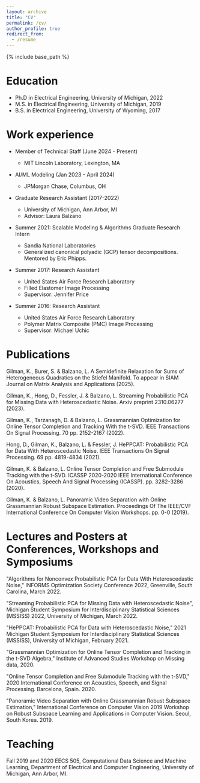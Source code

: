 ```yaml
---
layout: archive
title: "CV"
permalink: /cv/
author_profile: true
redirect_from:
  - /resume
---
```


{% include base_path %}

Education
======
* Ph.D in Electrical Engineering, University of Michigan, 2022
* M.S. in Electrical Engineering, University of Michigan, 2019
* B.S. in Electrical Engineering, University of Wyoming, 2017

Work experience
======
* Member of Technical Staff (June 2024 - Present)
  * MIT Lincoln Laboratory, Lexington, MA

* AI/ML Modeling (Jan 2023 - April 2024)
  * JPMorgan Chase, Columbus, OH

* Graduate Research Assistant (2017-2022)
  * University of Michigan, Ann Arbor, MI
  * Advisor: Laura Balzano

* Summer 2021: Scalable Modeling & Algorithms Graduate Research Intern
  * Sandia National Laboratories
  * Generalized canonical polyadic (GCP) tensor decompositions. Mentored by Eric Phipps.
  
* Summer 2017: Research Assistant
  * United States Air Force Research Laboratory
  * Filled Elastomer Image Processing
  * Supervisor: Jennifer Price

* Summer 2016: Research Assistant
  * United States Air Force Research Laboratory
  * Polymer Matrix Composite (PMC) Image Processing
  * Supervisor: Michael Uchic
  

Publications
======

Gilman, K., Burer, S. & Balzano, L. A Semidefinite Relaxation for Sums of Heterogeneous Quadratics on the Stiefel Manifold. To appear in SIAM Journal on Matrix Analysis and Applications (2025).

Gilman, K., Hong, D., Fessler, J. & Balzano, L. Streaming Probabilistic PCA for Missing Data with Heteroscedastic Noise. Arxiv preprint 2310.06277 (2023).

Gilman, K., Tarzanagh, D. & Balzano, L. Grassmannian Optimization for Online Tensor Completion and Tracking With the t-SVD. IEEE Transactions On Signal Processing. 70 pp. 2152-2167 (2022).

Hong, D., Gilman, K., Balzano, L. & Fessler, J. HePPCAT: Probabilistic PCA for Data With Heteroscedastic Noise. IEEE Transactions On Signal Processing. 69 pp. 4819-4834 (2021).

Gilman, K. & Balzano, L. Online Tensor Completion and Free Submodule Tracking with the t-SVD. ICASSP 2020-2020 IEEE International Conference On Acoustics, Speech And Signal Processing (ICASSP). pp. 3282-3286 (2020).

Gilman, K. & Balzano, L. Panoramic Video Separation with Online Grassmannian Robust Subspace Estimation. Proceedings Of The IEEE/CVF International Conference On Computer Vision Workshops. pp. 0-0 (2019).

  
Lectures and Posters at Conferences, Workshops and Symposiums
======

"Algorithms for Nonconvex Probabilistic PCA for Data With Heteroscedastic Noise," INFORMS Optimization Society Conference 2022, Greenville, South Carolina, March 2022.

"Streaming Probabilistic PCA for Missing Data with Heteroscedastic Noise", Michigan Student Symposium for Interdisciplinary Statistical Sciences (MSSISS) 2022, University of Michigan, March 2022.

"HePPCAT: Probabilistic PCA for Data with Heteroscedastic Noise," 2021 Michigan Student Symposium for Interdisciplinary Statistical Sciences (MSSISS), University of Michigan, February 2021.

"Grassmannian Optimization for Online Tensor Completion and Tracking in the t-SVD Algebra," Institute of Advanced Studies Workshop on Missing data, 2020.

"Online Tensor Completion and Free Submodule Tracking with the t-SVD," 2020 International Conference on Acoustics, Speech, and Signal Processing. Barcelona, Spain. 2020. 

"Panoramic Video Separation with Online Grassmannian Robust Subspace Estimation," International Conference on Computer Vision 2019 Workshop on Robust Subspace Learning and Applications in Computer Vision. Seoul, South Korea. 2019. 
  
Teaching
======
Fall 2019 and 2020  EECS 505, Computational Data Science and Machine Learning, Department of Electrical and Computer Engineering, University of Michigan, Ann Arbor, MI.
  
